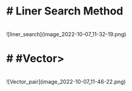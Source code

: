 <p><h1># Liner Search Method</h1></p></br>
![liner_search](image_2022-10-07_11-32-19.png)

<p><h1># #Vector<pair<int, int>></h1></p></br>
![Vector_pair](image_2022-10-07_11-46-22.png)
